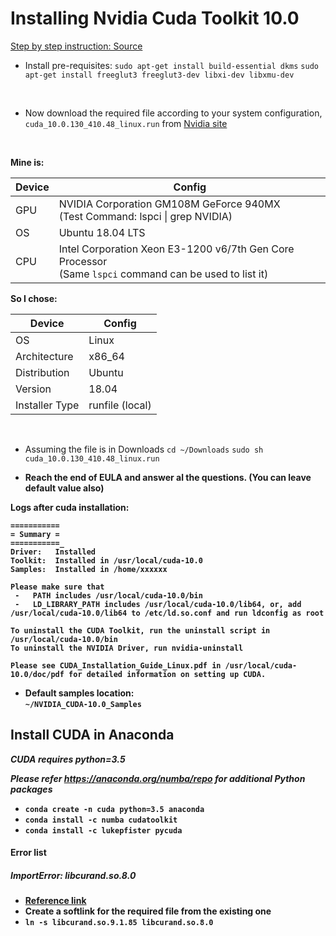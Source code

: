 # Installing Nvidia Cuda Toolkit 10.0
[Step by step instruction: Source](https://www.pugetsystems.com/labs/hpc/How-To-Install-CUDA-10-together-with-9-2-on-Ubuntu-18-04-with-support-for-NVIDIA-20XX-Turing-GPUs-1236/)

- Install pre-requisites:
`sudo apt-get install build-essential dkms`
`sudo apt-get install freeglut3 freeglut3-dev libxi-dev libxmu-dev`

<br>

- Now download the required file according to your system configuration, `cuda_10.0.130_410.48_linux.run` from [Nvidia site](https://developer.nvidia.com/cuda-downloads)

<br>

**Mine is:**

| Device | Config                                                                                                      |
| ------ | ----------------------------------------------------------------------------------------------------------- |
| GPU    | NVIDIA Corporation GM108M GeForce 940MX <br> (Test Command: lspci &#124; grep NVIDIA)                       |
| OS     | Ubuntu 18.04 LTS                                                                                            |
| CPU    | Intel Corporation Xeon E3-1200 v6/7th Gen Core Processor <br> (Same `lspci` command can be used to list it) |

**So I chose:**


| Device         | Config          |
| -------------- | --------------- |
| OS             | Linux           |
| Architecture   | x86_64          |
| Distribution   | Ubuntu          |
| Version        | 18.04           |
| Installer Type | runfile (local) |

<br>

- Assuming the file is in Downloads
`cd ~/Downloads`
`sudo sh cuda_10.0.130_410.48_linux.run`

<b>

- Reach the end of EULA and answer al the questions. (You can leave default value also)

**Logs after cuda installation:**

```
===========
= Summary =
===========_
Driver:   Installed
Toolkit:  Installed in /usr/local/cuda-10.0
Samples:  Installed in /home/xxxxxx

Please make sure that
 -   PATH includes /usr/local/cuda-10.0/bin
 -   LD_LIBRARY_PATH includes /usr/local/cuda-10.0/lib64, or, add /usr/local/cuda-10.0/lib64 to /etc/ld.so.conf and run ldconfig as root

To uninstall the CUDA Toolkit, run the uninstall script in /usr/local/cuda-10.0/bin
To uninstall the NVIDIA Driver, run nvidia-uninstall

Please see CUDA_Installation_Guide_Linux.pdf in /usr/local/cuda-10.0/doc/pdf for detailed information on setting up CUDA.
```

- Default samples location: <br>
`~/NVIDIA_CUDA-10.0_Samples`

## Install CUDA in Anaconda

_CUDA requires python=3.5_

_Please refer <https://anaconda.org/numba/repo> for additional Python packages_

- `conda create -n cuda python=3.5 anaconda`
- `conda install -c numba cudatoolkit`
- `conda install -c lukepfister pycuda`

#### Error list
##### ImportError: libcurand.so.8.0
 - [Reference link](http://pycuda.2962900.n2.nabble.com/PyCUDA-Install-problems-ImportError-No-module-named-pycuda-tools-td7574991.html)
 - Create a softlink for the required file from the existing one
 - `ln -s libcurand.so.9.1.85 libcurand.so.8.0`